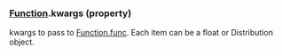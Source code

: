 ### [Function](Function.md).kwargs (property)




kwargs to pass to [Function.func](Function.func.md).  Each item can be a float or Distribution object.

